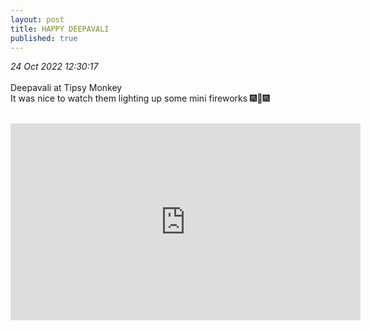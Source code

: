 ```yaml
---
layout: post
title: HAPPY DEEPAVALI
published: true
---
```

_24 Oct 2022 12:30:17_
<br>
<br>
Deepavali at Tipsy Monkey
<br>
It was nice to watch them lighting up some mini fireworks 🎆🎇🎆
<br>
<br>
<iframe width="560" height="315"
src="https://www.youtube.com/embed/sd4SyRuIuqA"
frameborder="0" 
allow="accelerometer; autoplay; encrypted-media; gyroscope; picture-in-picture" 
allowfullscreen></iframe>
